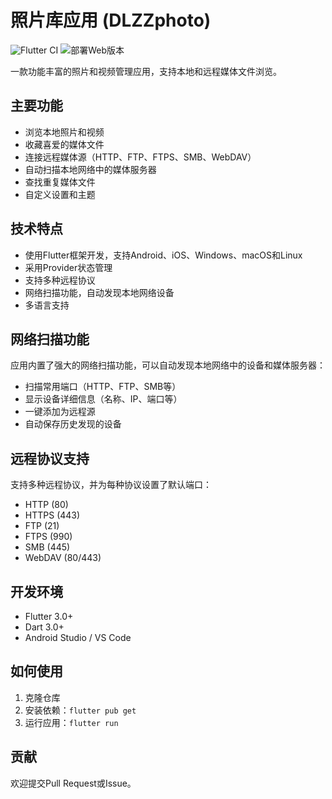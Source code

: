 # 照片库应用 (DLZZphoto)

![Flutter CI](https://github.com/DaLongZhuaZi/DLZZphoto/workflows/Flutter%20CI/badge.svg)
![部署Web版本](https://github.com/DaLongZhuaZi/DLZZphoto/workflows/部署Web版本/badge.svg)

一款功能丰富的照片和视频管理应用，支持本地和远程媒体文件浏览。

## 主要功能

- 浏览本地照片和视频
- 收藏喜爱的媒体文件
- 连接远程媒体源（HTTP、FTP、FTPS、SMB、WebDAV）
- 自动扫描本地网络中的媒体服务器
- 查找重复媒体文件
- 自定义设置和主题

## 技术特点

- 使用Flutter框架开发，支持Android、iOS、Windows、macOS和Linux
- 采用Provider状态管理
- 支持多种远程协议
- 网络扫描功能，自动发现本地网络设备
- 多语言支持

## 网络扫描功能

应用内置了强大的网络扫描功能，可以自动发现本地网络中的设备和媒体服务器：

- 扫描常用端口（HTTP、FTP、SMB等）
- 显示设备详细信息（名称、IP、端口等）
- 一键添加为远程源
- 自动保存历史发现的设备

## 远程协议支持

支持多种远程协议，并为每种协议设置了默认端口：

- HTTP (80)
- HTTPS (443)
- FTP (21)
- FTPS (990)
- SMB (445)
- WebDAV (80/443)

## 开发环境

- Flutter 3.0+
- Dart 3.0+
- Android Studio / VS Code

## 如何使用

1. 克隆仓库
2. 安装依赖：`flutter pub get`
3. 运行应用：`flutter run`

## 贡献

欢迎提交Pull Request或Issue。
